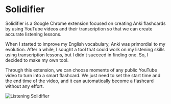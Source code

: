 # Solidifier

Solidifier is a Google Chrome extension focused on creating Anki flashcards by using YouTube videos and their transcription so that we can create accurate listening lessons.

When I started to improve my English vocabulary, Anki was primordial to my evolution. After a while, I sought a tool that could work on my listening skills using transcription lessons, but I didn't succeed in finding one. So, I decided to make my own tool.

Through this extension, we can choose moments of any public YouTube video to turn into a smart flashcard. We just need to set the start time and the end time of the video, and it can automatically become a flashcard without any effort.



![Listening Solidifier](https://github.com/exx3c/Solidifier/assets/173726909/5b23fd05-b6e8-4202-b2df-79041061a146)
